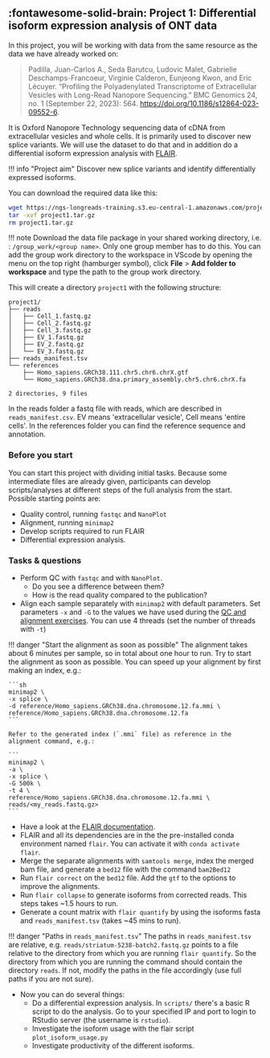 
## :fontawesome-solid-brain: Project 1: Differential isoform expression analysis of ONT data

In this project, you will be working with data from the same resource as the data we have already worked on:

> Padilla, Juan-Carlos A., Seda Barutcu, Ludovic Malet, Gabrielle Deschamps-Francoeur, Virginie Calderon, Eunjeong Kwon, and Eric Lécuyer. “Profiling the Polyadenylated Transcriptome of Extracellular Vesicles with Long-Read Nanopore Sequencing.” BMC Genomics 24, no. 1 (September 22, 2023): 564. https://doi.org/10.1186/s12864-023-09552-6.

It is Oxford Nanopore Technology sequencing data of cDNA from extracellular vesicles and whole cells. It is primarily used to discover new splice variants. We will use the dataset to do that and in addition do a differential isoform expression analysis with [FLAIR](https://github.com/BrooksLabUCSC/flair).

!!! info "Project aim"
    Discover new splice variants and identify differentially expressed isoforms.

You can download the required data like this:

```sh
wget https://ngs-longreads-training.s3.eu-central-1.amazonaws.com/project1.tar.gz
tar -xvf project1.tar.gz
rm project1.tar.gz
```

!!! note
    Download the data file package in your shared working directory, i.e. : `/group_work/<group name>`. Only one group member has to do this. You can add the group work directory to the workspace in VScode by opening the menu on the top right (hamburger symbol), click **File** > **Add folder to workspace** and type the path to the group work directory.

This will create a directory `project1` with the following structure:

```
project1/
├── reads
│   ├── Cell_1.fastq.gz
│   ├── Cell_2.fastq.gz
│   ├── Cell_3.fastq.gz
│   ├── EV_1.fastq.gz
│   ├── EV_2.fastq.gz
│   └── EV_3.fastq.gz
├── reads_manifest.tsv
└── references
    ├── Homo_sapiens.GRCh38.111.chr5.chr6.chrX.gtf
    └── Homo_sapiens.GRCh38.dna.primary_assembly.chr5.chr6.chrX.fa

2 directories, 9 files
```

In the reads folder a fastq file with reads, which are described in `reads_manifest.csv`. EV means 'extracellular vesicle', Cell means 'entire cells'. In the references folder you can find the reference sequence and annotation.

### Before you start

You can start this project with dividing initial tasks. Because some intermediate files are already given, participants can develop scripts/analyses at different steps of the full analysis from the start. Possible starting points are:

* Quality control, running `fastqc` and `NanoPlot`
* Alignment, running `minimap2`
* Develop scripts required to run FLAIR
* Differential expression analysis.

### Tasks & questions

* Perform QC with `fastqc` and with `NanoPlot`.
    * Do you see a difference between them?
    * How is the read quality compared to the publication?
* Align each sample separately with `minimap2` with default parameters. Set parameters `-x` and `-G` to the values we have used during the [QC and alignment exercises](../qc_alignment#3-read-alignment). You can use 4 threads (set the number of threads with `-t`)

!!! danger "Start the alignment as soon as possible"
    The alignment takes about 6 minutes per sample, so in total about one hour to run. Try to start the alignment as soon as possible. You can speed up your alignment by first making an index, e.g.:

    ```sh
    minimap2 \
    -x splice \
    -d reference/Homo_sapiens.GRCh38.dna.chromosome.12.fa.mmi \
    reference/Homo_sapiens.GRCh38.dna.chromosome.12.fa
    ```

    Refer to the generated index (`.mmi` file) as reference in the alignment command, e.g.:

    ```
    minimap2 \
    -a \
    -x splice \
    -G 500k \
    -t 4 \
    reference/Homo_sapiens.GRCh38.dna.chromosome.12.fa.mmi \
    reads/<my_reads.fastq.gz>
    ```

* Have a look at the [FLAIR documentation](https://flair.readthedocs.io/en/latest/index.html).
* FLAIR and all its dependencies are in the the pre-installed conda environment named `flair`. You can activate it with `conda activate flair`.
* Merge the separate alignments with `samtools merge`, index the merged bam file, and generate a `bed12` file with the command `bam2Bed12`
* Run `flair correct` on the `bed12` file. Add the `gtf` to the options to improve the alignments.
* Run `flair collapse` to generate isoforms from corrected reads. This steps takes ~1.5 hours to run.
* Generate a count matrix with `flair quantify` by using the isoforms fasta and `reads_manifest.tsv` (takes ~45 mins to run).

!!! danger "Paths in `reads_manifest.tsv`"
    The paths in `reads_manifest.tsv` are relative, e.g. `reads/striatum-5238-batch2.fastq.gz` points to a file relative to the directory from which you are running `flair quantify`. So the directory from which you are running the command should contain the directory `reads`. If not, modify the paths in the file accordingly (use full paths if you are not sure).

* Now you can do several things:
    * Do a differential expression analysis. In `scripts/` there's a basic R script to do the analysis. Go to your specified IP and port to login to RStudio server (the username is `rstudio`).
    * Investigate the isoform usage with the flair script `plot_isoform_usage.py`
    * Investigate productivity of the different isoforms.